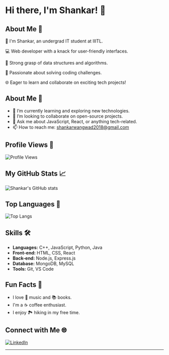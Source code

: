
# Hi there, I'm Shankar! 👋


## About Me 🚀

👋 I'm Shankar, an undergrad IT student at IIITL.

💻 Web developer with a knack for user-friendly interfaces.

🧠 Strong grasp of data structures and algorithms.

🌟 Passionate about solving coding challenges.

🌐 Eager to learn and collaborate on exciting tech projects!


## About Me 🚀

- 🌱 I’m currently learning and exploring new technologies.
- 👯 I’m looking to collaborate on open-source projects.
- 💬 Ask me about JavaScript, React, or anything tech-related.
- 📫 How to reach me: [shankarwangwad2018@gmail.com](mailto:shankarwangwad2018@gmail.com)


## Profile Views 🚀

![Profile Views](https://hits.seeyoufarm.com/api/count/incr/badge.svg?url=https://github.com/shankar9834)


## My GitHub Stats 📈

![Shankar's GitHub stats](https://github-readme-stats.vercel.app/api?username=shankar9834&show_icons=true&theme=radical)


## Top Languages 🌟

![Top Langs](https://github-readme-stats.vercel.app/api/top-langs/?username=shankar9834&layout=compact&theme=radical)

## Skills 🛠️

- **Languages:** C++, JavaScript, Python, Java
- **Front-end:** HTML, CSS, React
- **Back-end:** Node.js, Express.js
- **Database:** MongoDB, MySQL
- **Tools:** Git, VS Code




## Fun Facts 🎉

- I love 🎵 music and 📚 books.
- I'm a ☕ coffee enthusiast.
- I enjoy 🏞️ hiking in my free time.


## Connect with Me 🌐

[![LinkedIn](https://img.shields.io/badge/LinkedIn-blue?style=for-the-badge&logo=linkedin&labelColor=blue)](https://www.linkedin.com/in/yourusername/)



---

